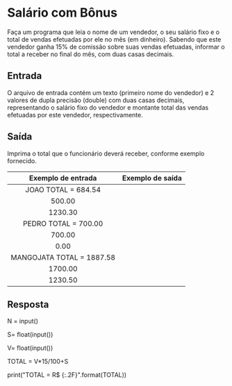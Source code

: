 # Salário com Bônus

Faça um programa que leia o nome de um vendedor, o seu salário fixo e o total de vendas efetuadas por ele no mês (em dinheiro). Sabendo que este vendedor ganha 15% de comissão sobre suas vendas efetuadas, informar o total a receber no final do mês, com duas casas decimais.

## Entrada

O arquivo de entrada contém um texto (primeiro nome do vendedor) e 2 valores de dupla precisão (double) com duas casas decimais, representando o salário fixo do vendedor e montante total das vendas efetuadas por este vendedor, respectivamente.

## Saída

Imprima o total que o funcionário deverá receber, conforme exemplo fornecido.

|           **Exemplo de entrada**          |           **Exemplo de saída**          |
|:-----------------------------------------:|:---------------------------------------:|
|JOAO                                        TOTAL = 684.54                           |
|500.00                                                                               |
|1230.30                                                                              |
|PEDRO                                       TOTAL = 700.00                           |
|700.00                                                                               |
|0.00                                                                                 |
|MANGOJATA                                   TOTAL = 1887.58                          |
|1700.00                                                                              |
|1230.50                                                                              |

## Resposta

N = input()

S= float(input())

V= float(input())

TOTAL = V*15/100+S

print("TOTAL = R$ {:.2F}".format(TOTAL))